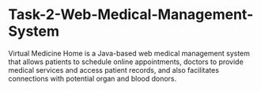 # Task-2-Web-Medical-Management-System
Virtual Medicine Home is a Java-based web medical management system that allows patients to schedule online appointments, doctors to provide medical services and access patient records, and also facilitates connections with potential organ and blood donors. 
